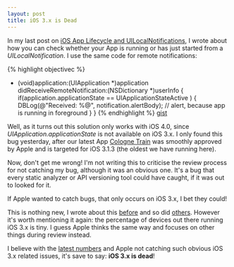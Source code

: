 ```yaml
---
layout: post
title: iOS 3.x is Dead
---
```



In my last post on [iOS App Lifecycle and UILocalNotifications](http://dlinsin.github.com/2011/05/18/iOSLifecycleAndUILocalNotifications.html), I wrote about how you can check whether your App is running or has just started from a *UILocalNotification*. I use the same code for remote notifications: 

{% highlight objectivec %}
- (void)application:(UIApplication *)application 
      didReceiveRemoteNotification:(NSDictionary *)userInfo {
    if(application.applicationState == UIApplicationStateActive ) { 
        DBLog(@"Received: %@", notification.alertBody);
        // alert, because app is running in foreground
    }
}
{% endhighlight %}
<a class="gist" href="https://gist.github.com/997959">gist</a>

Well, as it turns out this solution only works with iOS 4.0, since *UIApplication.applicationState* is not available on iOS 3.x. I only found this bug yesterday, after our latest App [Cologne Train](http://goo.gl/lP9RM) was smoothly approved by Apple and is targeted for iOS 3.1.3 (the oldest we have running here). 

Now, don't get me wrong! I'm not writing this to criticise the review process for not catching my bug, although it was an obvious one. It's a bug that every static analyzer or API versioning tool could have caught, if it was out to looked for it. 

If Apple wanted to catch bugs, that only occurs on iOS 3.x, I bet they could!

This is nothing new, I wrote about this [before](http://dlinsin.blogspot.com/2010/12/why-word-buzz-doesn-support-ios-31.html) and so did [others](http://www.marco.org/2011/03/24/ios-device-and-os-version-stats-from-instapaper-3-0). However it's worth mentioning it again: the percentage of devices out there running iOS 3.x is tiny. I guess Apple thinks the same way and focuses on other things during review instead.  

I believe with the [latest numbers](http://twitter.com/#!/marcoarment/status/74600722783666176) and Apple not catching such obvious iOS 3.x related issues, it's save to say: **iOS 3.x is dead**!

 
